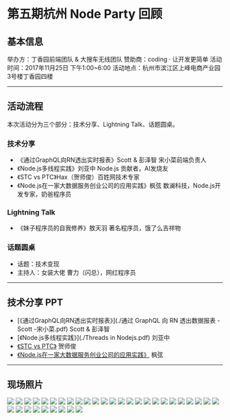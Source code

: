 # 第五期杭州 Node Party 回顾

## 基本信息

举办方：丁香园前端团队 & 大搜车无线团队 
赞助商：coding · 让开发更简单
活动时间：2017年11月25日 下午1:00~6:00
活动地点：杭州市滨江区上峰电商产业园3号楼丁香园四楼


---

## 活动流程

本次活动分为三个部分：技术分享、Lightning Talk、话题圆桌。

### 技术分享

- 《通过GraphQL向RN透出实时报表》Scott & 彭泽智 宋小菜前端负责人
- 《Node.js多线程实践》刘亚中  Node.js 贡献者，AI发烧友 
- 《STC vs PTC》Hax（贺师俊）百姓网技术专家
- 《Node.js在一家大数据服务创业公司的应用实践》枫弦 数澜科技，Node.js开发专家，奶爸程序员

### Lightning Talk

- 《妹子程序员的自我修养》敖天羽 著名程序员，饿了么吉祥物 

### 话题圆桌

- 话题：技术变现
- 主持人：女装大佬 曹力（闪总），网红程序员

---

## 技术分享 PPT

- [《通过GraphQL向RN透出实时报表》](./通过 GraphQL 向 RN 透出数据报表 - Scott -宋小菜.pdf) Scott & 彭泽智 
- [《Node.js多线程实践》](./Threads in Nodejs.pdf) 刘亚中
- [《STC vs PTC》](http://johnhax.net/2017/stc-vs-ptc ) 贺师俊
- [《Node.js在一家大数据服务创业公司的应用实践》](./Node.js在一家大数据服务创业公司的应用实践.pdf) 枫弦 

---

## 现场照片

![](./images/WechatIMG399.jpeg)
![](./images/WechatIMG400.jpeg)
![](./images/WechatIMG1212.jpeg)
![](./images/WechatIMG1213.jpeg)
![](./images/WechatIMG1214.jpeg)
![](./images/WechatIMG1215.jpeg)
![](./images/WechatIMG1217.jpeg)
![](./images/WechatIMG1219.jpeg)
![](./images/WechatIMG1220.jpeg)
![](./images/WechatIMG1221.jpeg)
![](./images/WechatIMG1222.jpeg)
![](./images/WechatIMG1223.jpeg)
![](./images/WechatIMG1224.jpeg)
![](./images/WechatIMG1225.jpeg)
![](./images/WechatIMG1226.jpeg)
![](./images/WechatIMG1227.jpeg)
![](./images/WechatIMG1228.jpeg)
![](./images/WechatIMG1230.jpeg)
![](./images/WechatIMG1231.jpeg)
![](./images/WechatIMG1232.jpeg)
![](./images/WechatIMG1233.jpeg)
![](./images/WechatIMG1234.jpeg)
![](./images/WechatIMG1235.jpeg)
![](./images/WechatIMG1236.jpeg)
![](./images/WechatIMG1237.jpeg)
![](./images/WechatIMG1238.jpeg)
![](./images/WechatIMG1239.jpeg)
![](./images/WechatIMG1240.jpeg)
![](./images/WechatIMG1241.jpeg)
![](./images/WechatIMG1242.jpeg)
![](./images/WechatIMG1243.jpeg)
![](./images/WechatIMG1244.jpeg)
![](./images/WechatIMG1245.jpeg)
![](./images/WechatIMG1246.jpeg)




